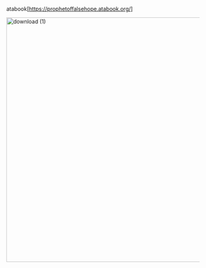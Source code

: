 atabook[https://prophetoffalsehope.atabook.org/]

<img width="634" height="638" alt="download (1)" src="https://github.com/user-attachments/assets/35ef43cb-4564-41c0-bd22-41657b498bd9" />
